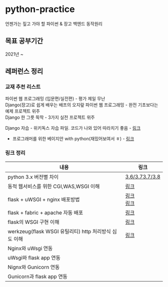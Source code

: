 # python-practice
언젠가는 짚고 가야 할 파이썬 &amp; 장고 백엔드 동작원리

## 목표 공부기간
2021년 ~

## 레퍼런스 정리

### 교재 추천 리스트
파이썬 웹 프로그래밍 (입문편/실전편) - 평가 제일 무난  
Django(장고)로 쉽게 배우는 배프의 오지랖 파이썬 웹 프로그래밍 - 완전 기초보다는 예제 프로젝트 위주  
Django 한 그릇 뚝딱 - 3가지 실전 프로젝트 위주  

Django 자습 - 위키독스 자습 파일. 코드가 나와 있어 따라치기 좋음 - [링크](https://wikidocs.net/book/837)

+ 프로그래머를 위한 베이지안 with python(재밌어보여서 ㅎ) - [링크](https://ridibooks.com/books/754022885?_s=search&_q=%ED%8C%8C%EC%9D%B4%EC%8D%AC)

### 링크 정리
|내용|링크|
|---|---|
|python 3.x 버전별 차이|[3.6/3.7](https://docs.python.org/ko/3/whatsnew/3.7.html)[3.7/3.8](https://python.flowdas.com/whatsnew/3.8.html)|
|동적 웹서비스를 위한 CGI,WAS,WSGI 이해|[링크](https://brownbears.tistory.com/350)|
|flask + uWSGI + nginx 배포방법|[링크](https://medium.com/sunhyoups-story/flask-nginx-%EC%84%A4%EC%B9%98-%EB%B0%A9%EB%B2%95-258b979d2de3) <br> [링크](https://taetaetae.github.io/2018/07/01/simple-web-server-flask-nginx/)|
|flask + fabric + apache 자동 배포 |[링크](https://beomi.github.io/2017/10/17/Deploy-Flask-with-Fabric/)|
|flask의 WSGI 구현 이해|[링크](https://spoqa.github.io/2012/01/16/wsgi-and-flask.html)|
|werkzeug(flask WSGI 유틸리티) http 처리방식 심도 이해|[링크](https://spoqa.github.io/2012/05/07/about-flask-request.html)|
|Nginx와 uWsgi 연동||
|uWsgi와 flask app 연동||
|Nignx와 Gunicorn 연동||
|Gunicorn과 flask app 연동||

